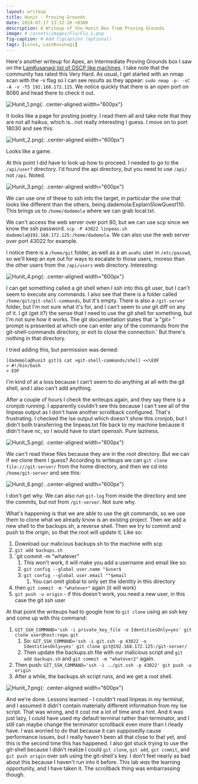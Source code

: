 ```yaml
---
layout: writeup
title: Hunit - Proving Grounds
date: 2024-07-17 13:32:20 +0300
description: A Writeup of the Hunit Box from Proving Grounds
image: # /assets/images/Flu/Flu_1.png
fig-caption: # Add figcaption (optional)
tags: [Linux, LainKusunagi]
---
```


Here's another writeup for Apex, an Intermediate Proving Grounds box I saw on the [LainKusanagi list of OSCP like machines](https://www.reddit.com/r/oscp/comments/1c8pzyz/lainkusanagi_list_of_oscp_like_machines/). I take note that the community has rated this Very Hard. As usual, I get started with an nmap scan with the -v flag so I can see results as they appear: `sudo nmap -p- -sC -A -v -T5 192.168.172.125`. We notice quickly that there is an open port on 8080 and head there to check it out. 

![Hunit_1.png](/assets/images/Hunit/Hunit_1.png){: .center-aligned width="600px"}

It looks like a page for posting poetry. I read them all and take note that they are not all haikus, which is...not really interesting I guess. I move on to port 18030 and see this:

![Hunit_2.png](/assets/images/Hunit/Hunit_2.png){: .center-aligned width="600px"}

Looks like a game. 

At this point I did have to look up how to proceed. I needed to go to the `/api/user?` directory. I'd found the api directory, but you need to use `/api/` not `/api`. Noted. 

![Hunit_3.png](/assets/images/Hunit/Hunit_3.png){: .center-aligned width="600px"}

We can use one of these to ssh into the target, in particular the one that looks like different than the others, being dademola:ExplainSlowQuest110. This brings us to `/home/dademola` where we can grab local.txt. 

We can't access the web server over port 80, but we can use scp since we know the ssh password. `scp -P 43022 linpeas.sh dademola@192.168.172.125:/home/dademola`. We can also use the web server over port 43022 for example. 

I notice there is a `/home/git` folder, as well as a an `avahi` user in `/etc/passwd`, so we'll keep an eye out for ways to escalate to those users, moreso than the other users from the `/api/users` web directory. Interesting: 

![Hunit_4.png](/assets/images/Hunit/Hunit_4.png){: .center-aligned width="600px"}

I can get something called a git shell when I ssh into this git user, but I can't seem to execute any commands. I also see that there is a folder called `/home/git/git-shell-commands`, but it's empty. There is also a `/git-server` folder, but I'm not sure what it's for, and I can't seem to use git diff on any of it. I git (get it?) the sense that I need to use the git shell for something, but I'm not sure how it works. The git documentation states that 'a "git> " prompt is presented at which one can enter any of the commands from the git-shell-commands directory, or exit to close the connection.' But there's nothing in that directory. 

I tried adding this, but permission was denied: 
```
[dademola@hunit git]$ cat >git-shell-commands/shell <<\EOF
> #!/bin/bash
> EOF  
```

I'm kind of at a loss because I can't seem to do anything at all with the git shell, and I also can't add anything. 

After a couple of hours I check the writeups again, and they say there is a cronjob running. I apparently couldn't see this because I can't see all of the linpeas output as I don't have another scrollback configured. That's frustrating. I checked the lse output which doesn't show this cronjob, but I didn't both transferring the linpeas.txt file back to my machine because it didn't have nc, so I would have to start openssh. Pure laziness. 

![Hunit_5.png](/assets/images/Hunit/Hunit_5.png){: .center-aligned width="600px"}

We can't read these files because they are in the root directory. But we can if we clone them I guess? According to writeups we can `git clone file:///git-server/` from the home directory, and then we cd into `/home/git-server` and see this: 

![Hunit_6.png](/assets/images/Hunit/Hunit_6.png){: .center-aligned width="600px"}

I don't get why. We can also run `git-log` from inside the directory and see the commits, but not from `/git-server`. Not sure why. 

What's happening is that we are able to use the git commands, so we use them to clone what we already know is an existing project. Then we add a new shell to the backups.sh, a reverse shell. Then we try to commit and push to the origin, so that the root will update it. Like so:

1. Download our malicious backups.sh to the machine with scp
2. `git add backups.sh`
3. `git commit -m "whatever"
	1. This won't work, it will make you add a username and email like so:
	2. `git config --global user.name "$user$`
	3. `git config --global user.email ""$email`
		1. You can omit global to only set the identity in this directory
4. then `git commit -m "whatever"` again (it will work)
5. `git push -u origin` - if this doesn't work, you need a new user, in this case the git ssh user

At that point the writeups had to google how to `git clone` using an ssh key and come up with this command:
1.  `GIT_SSH_COMMAND='ssh -i private_key_file -o IdentitiesOnly=yes' git clone user@host:repo.git`
	1. So: `GIT_SSH_COMMAND='ssh -i git.ssh -p 43022 -o IdentitiesOnly=yes' git clone git@192.168.172.125:/git-server/`
	2. Then update the backups.sh file with our malicious script and `git add backups.sh` and `git commit -m "whatever2"` again. 
2. Then push: `GIT_SSH_COMMAND='ssh -i ../git.ssh -p 43022' git push -u origin`
3. After a while, the backups.sh script runs, and we get a root shell. 

![Hunit_7.png](/assets/images/Hunit/Hunit_7.png){: .center-aligned width="600px"}

And we're done. Lessons learned - I couldn't read linpeas in my terminal, and I assumed it didn't contain materially different information from my lse script. That was wrong, and it cost me a lot of time and a hint. And it was just lazy, I could have used my default terminal rather than terminator, and I still can maybe change the terminator scrollback even more than I rleady have. I was worried to do that because it can supposedly cause performance issues, but I really haven't been all that close to that yet, and this is the second time this has happened. I also got stuck trying to use the git-shell because I didn't realize I could `git clone`, `git add`, `git ccmmit`, and `git push origin` over ssh using the git-shell's key. I don't feel nearly as bad about this because I haven't run into it before. This lab *was* the learning opportunity, and I have taken it. The scrollback thing was embarrassing though. 
